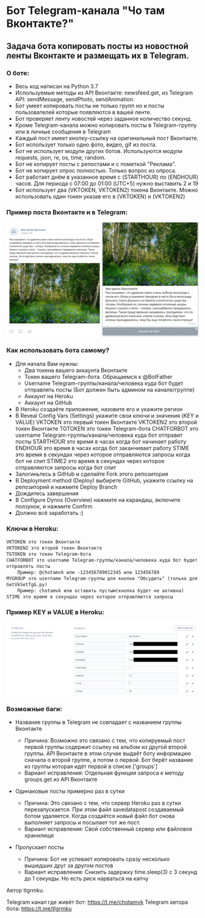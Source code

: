 # Бот Telegram-канала "Чо там Вконтакте?"

## Задача бота копировать посты из новостной ленты Вконтакте и размещать их в Telegram.

### О боте:
 - Весь код написан на Python 3.7
 - Используемые методы из API Вконтакте: newsfeed.get, из Telegram API: sendMessage, sendPhoto, sendAnimation.
 - Бот умеет копировать посты не только групп но и посты пользователей которые появляются в вашей ленте.
 - Бот проверяет ленту новостей через заданное количество секунд.
 - Кроме Telegram-канала можно копировать посты в Telegram-группу или в личные сообщения в Telegram
 - Каждый пост имеет кнопку-ссылку на оригинальный пост Вконтакте.
 - Бот использует только одно фото, видео, gif из поста.
 - Бот не использует модули других ботов. Используются модули requests, json, re, os, time, random.
 - Бот не копирует посты с репостами и с пометкой "Реклама".
 - Бот не копирует опрос полностью. Только вопрос из опроса.
 - Бот работает днём в указанное время с (STARTHOUR) по (ENDHOUR) часов.
 	Для периода с 07:00 до 01:00 (UTC+5) нужно выставить 2 и 19
 - Бот использует два (VKTOKEN, VKTOKEN2) токена Вконтакте.
 	Можно использовать один токен указав его в (VKTOKEN) и (VKTOKEN2)
 
### Пример поста Вконтакте и в Telegram:
![Пример поста Вконтакте и в Telegram](https://github.com/tlgrmku/chotamvk/raw/master/Image.PNG)

### Как использовать бота самому?
 - Для начала Вам нужны:
	- Два токена вашего аккаунта Вконтакте
	- Токен вашего Telegram-бота. Обращаемся к @BotFather
	- Username Telegram-группы/канала/человека куда бот будет отправлять посты (Бот должен быть админом на канале/группе)
	- Аккаунт на Heroku
	- Аккаунт на GitHub
 - В Heroku создаёте приложение, назовите его и укажите регион
 - В Reveal Config Vars (Settings) укажите свои ключи и значения (KEY и VALUE)
	VKTOKEN это первый токен Вконтакте
	VKTOKEN2 это второй токен Вконтакте
	TGTOKEN это токен Telegram-бота
	CHATFORBOT это username Telegram-группы/канала/человека куда бот отправит посты
	STARTHOUR это время в часах когда бот начинает работу
	ENDHOUR это время в часах когда бот заканчивает работу
	STIME это время в секундах через которое отправляются запросы когда бот не спит
	STIME2 это время в секундах через которое отправляются запросы когда бот спит
 - Залогиньтесь в GitHub и сделайте Fork этого репозитория
 - В Deployment method (Deploy) выбирете GitHub, укажите ссылку на репозиторий и нажмите Deploy Branch
 - Дождитесь завершения
 - В Configure Dynos (Overview) нажмите на карандаш, включите ползунок, и нажмите Confirm
 - Должно всё заработать :)
 
### Ключи в Heroku:
	VKTOKEN это токен Вконтакте
	VKTOKEN2 это второй токен Вконтакте
	TGTOKEN это токен Telegram-бота
	CHATFORBOT это username Telegram-группы/канала/человека куда бот будет отправлять посты
		Пример: @chotamvk или -123456789012345 или 123456789
	MYGROUP это username Telegram-группы для кнопки "Обсудить" (только для GetVkSetTgG.py)
		Пример: chotamvk или оставить пустым(кнопка будет не активна)
	STIME это время в секундах через которое отправляются запросы
	
### Пример KEY и VALUE в Heroku:
![Пример KEY и VALUE](https://github.com/tlgrmku/chotamvk/raw/master/Image2.png)

### Возможные баги:
 - Название группы в Telegram не совпадает с названием группы Вконтакте
	- Причина: Возможно это связано с тем, что копируемый пост первой группы содержит ссылку на альбом из другой второй группы. API Вконтакте в этом случае выдаёт боту информацию сначала о второй группе, а потом о первой. Бот берёт название из группы которая идёт первой в списке ['groups']
	- Вариант исправления: Отдельная функция запроса к методу groups.get из API Вконтакте

 - Одинаковые посты примерно раз в сутки
	- Причина: Это связано с тем, что сервер Heroku раз в сутки перезапускается. При этом файл savedatapost создаваемый ботом удаляется. Когда создаётся новый файл бот снова выполняет запросы и посылает тот же пост.
	- Вариант исправления: Свой собственный сервер или файловое хранилище
	
 - Пропускает посты
	- Причина: Бот не успевает копировать сразу несколько вышедших друг за другом постов
	- Вариант исправления: Снизить задержку time.sleep(3) с 3 секунд до 1 секунды. Но есть риск нарваться на капчу


Автор tlgrmku.

Telegram канал где живёт бот: https://t.me/chotamvk
Telegram автора бота: https://t.me/tlgrmku
